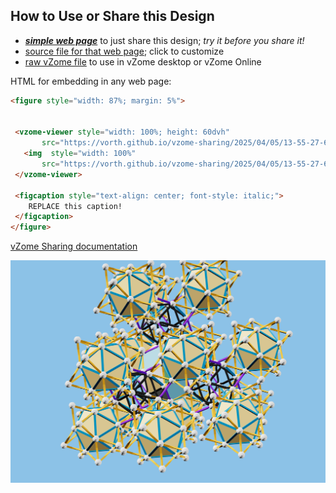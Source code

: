 
## How to Use or Share this Design

 - [***simple web page***](<https://vorth.github.io/vzome-sharing/2025/04/05/13-55-27-644Z-Better-space-filler-with-regular-icosahedra/>) to just share this design; *try it before you share it!*
 - [source file for that web page](<https://github.com/vorth/vzome-sharing/edit/main/2025/04/05/13-55-27-644Z-Better-space-filler-with-regular-icosahedra/index.md>); click to customize
 - [raw vZome file](<https://raw.githubusercontent.com/vorth/vzome-sharing/main/2025/04/05/13-55-27-644Z-Better-space-filler-with-regular-icosahedra/Better-space-filler-with-regular-icosahedra.vZome>) to use in vZome desktop or vZome Online
 
 HTML for embedding in any web page:
 ```html
<figure style="width: 87%; margin: 5%">
  
  
  <vzome-viewer style="width: 100%; height: 60dvh" 
        src="https://vorth.github.io/vzome-sharing/2025/04/05/13-55-27-644Z-Better-space-filler-with-regular-icosahedra/Better-space-filler-with-regular-icosahedra.vZome" >
    <img  style="width: 100%"
        src="https://vorth.github.io/vzome-sharing/2025/04/05/13-55-27-644Z-Better-space-filler-with-regular-icosahedra/Better-space-filler-with-regular-icosahedra.png" >
  </vzome-viewer>

  <figcaption style="text-align: center; font-style: italic;">
     REPLACE this caption!
  </figcaption>
</figure>

 ```

[vZome Sharing documentation](https://vzome.github.io/vzome/sharing.html#how-it-works)

![Image](<Better-space-filler-with-regular-icosahedra.png>)

